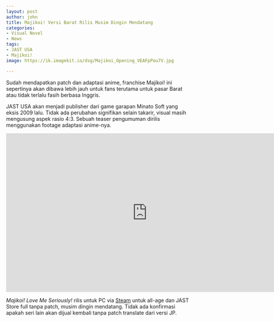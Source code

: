```yaml
---
layout: post
author: john
title: Majikoi! Versi Barat Rilis Musim Dingin Mendatang
categories:
- Visual Novel
- News
tags:
- JAST USA
- Majikoi!
image: https://ik.imagekit.io/dsg/Majikoi_Opening_VEAFpPou7V.jpg

---
```

Sudah mendapatkan patch dan adaptasi anime, franchise Majikoi! ini sepertinya akan dibawa lebih jauh untuk fans terutama untuk pasar Barat atau tidak terlalu fasih berbasa Inggris.

JAST USA akan menjadi publisher dari game garapan Minato Soft yang eksis 2009 lalu. Tidak ada perubahan signifikan selain takarir, visual masih mengusung aspek rasio 4:3. Sebuah teaser pengumuman dirilis menggunakan footage adaptasi anime-nya.

<div class="embed-container"><iframe width="770" height="433" src="https://www.youtube.com/embed/6WO_tjnUblE" frameborder="0" allow="accelerometer; autoplay; clipboard-write; encrypted-media; gyroscope; picture-in-picture" allowfullscreen></iframe></div>

_Majikoi! Love Me Seriously!_ rilis untuk PC via [Steam](https://store.steampowered.com/app/1460490/Majikoi_Love_Me_Seriously/) untuk all-age dan JAST Store full tanpa patch, musim dingin mendatang. Tidak ada konfirmasi apakah seri lain akan dijual kembali tanpa patch translate dari versi JP.